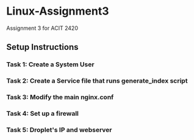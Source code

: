 # Linux-Assignment3
Assignment 3 for ACIT 2420 

## Setup Instructions
### Task 1: Create a System User

### Task 2: Create a Service file that runs generate_index script

### Task 3: Modify the main nginx.conf 

### Task 4: Set up a firewall

### Task 5: Droplet's IP and webserver 
